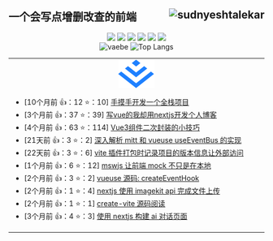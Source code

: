 ## 一个会写点增删改查的前端 <img align="right"  src="https://komarev.com/ghpvc/?username=vaebe" alt="sudnyeshtalekar" />

<div align="center">
  <img src="https://img.shields.io/badge/-TypeScript-2b6dbf?style=flat&logo=typescript&logoColor=white">
  <img src="https://img.shields.io/badge/-Vue-46b882?style=flat&logo=vue.js&logoColor=white">
  <img src="https://img.shields.io/badge/-Node.js-3C873A?style=flat&logo=Node.js&logoColor=white">
  <img src="https://img.shields.io/badge/Golang-1008611?style=flat&logo=go&color=%2376e2ff">
  <img src="https://img.shields.io/badge/Mysql-1008611?style=flat&logo=Mysql&color=%2302758f">
  <img src="https://img.shields.io/badge/-ESLint-%234B32C3?style=flat-square&logo=eslint">
</div>

<div align=center>
  <img height="165px" src="https://github-readme-stats.vercel.app/api?username=vaebe&layout=compact&rank_icon=percentile&theme=transparent" alt="vaebe" /> 
  <img src="https://github-readme-stats.vercel.app/api/top-langs/?username=vaebe&layout=compact&theme=transparent" alt="Top Langs">
</div>

<!-- multi-platform-posts start -->
  <table align="center">
      <tr>
        <td align="center" width="800px" valign="top">
          <div align="center"><img src='https://raw.githubusercontent.com/baozouai/multi-platform-posts-action/main/assets/juejin.svg' alt='juejin'/></div>
<ul>
<li align='left'>[10个月前 👍：12  ⭐：10]
      <a href="https://juejin.cn/post/7345310754470887458" target="_blank">手摸手开发一个全栈项目</a>
      </li>
<li align='left'>[3个月前 👍：37  ⭐：39]
      <a href="https://juejin.cn/post/7430494779698806784" target="_blank">写vue的我却用nextjs开发个人博客</a>
      </li>
<li align='left'>[4个月前 👍：63  ⭐：114]
      <a href="https://juejin.cn/post/7413194176006324275" target="_blank">Vue3组件二次封装的小技巧</a>
      </li>
<li align='left'>[21天前 👍：3  ⭐：2]
      <a href="https://juejin.cn/post/7457228085830778895" target="_blank">深入解析 mitt 和 vueuse useEventBus 的实现</a>
      </li>
<li align='left'>[22天前 👍：3  ⭐：6]
      <a href="https://juejin.cn/post/7456809080344133667" target="_blank">vite 插件打包时记录项目的版本信息让外部访问</a>
      </li>
<li align='left'>[1个月前 👍：6  ⭐：12]
      <a href="https://juejin.cn/post/7445926398400102440" target="_blank">mswjs 让前端 mock 不只是在本地</a>
      </li>
<li align='left'>[2个月前 👍：3  ⭐：2]
      <a href="https://juejin.cn/post/7439367850488070159" target="_blank">vueuse 源码: createEventHook</a>
      </li>
<li align='left'>[2个月前 👍：1  ⭐：4]
      <a href="https://juejin.cn/post/7438640311457087522" target="_blank">nextjs 使用 imagekit api 完成文件上传</a>
      </li>
<li align='left'>[2个月前 👍：1  ⭐：1]
      <a href="https://juejin.cn/post/7433608225398620175" target="_blank">create-vite 源码阅读</a>
      </li>
<li align='left'>[3个月前 👍：4  ⭐：3]
      <a href="https://juejin.cn/post/7431580770214543375" target="_blank">使用 nextjs 构建 ai 对话页面</a>
      </li>
</ul>
        </td>
      </tr>
    </table>
    <!-- multi-platform-posts end -->

